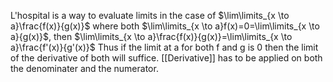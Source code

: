 L'hospital is a way to evaluate limits in the case of $\lim\limits_{x \to a}\frac{f(x)}{g(x)}$
where both $\lim\limits_{x \to a}f(x)=0=\lim\limits_{x \to a}{g(x)}$, 
then $\lim\limits_{x \to a}\frac{f(x)}{g(x)}=\lim\limits_{x \to a}\frac{f'(x)}{g'(x)}$
Thus if the limit at a for both f and g is 0 then the limit of the derivative of both will suffice. [[Derivative]] has to be applied on both the denominater and the numerator. 